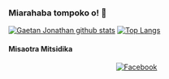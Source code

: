 ### Miarahaba tompoko o! 👋


[![Gaetan Jonathan github stats](https://github-readme-stats.vercel.app/api?username=gaetan1903&show_icons=true&locale=en&title_color=008080&icon_color=008080&include_all_commits=true&count_private=true)](https://github.com/anuraghazra/github-readme-stats)
[![Top Langs](https://github-readme-stats.vercel.app/api/top-langs/?username=gaetan1903&hide=css,html&langs_count=10&layout=compact&locale=en&hide_border=true&title_color=008080)](https://github.com/anuraghazra/github-readme-stats)





#### Misaotra Mitsidika

<div align="center">
<a href="https://www.facebook.com/gaetan1903" target="_blank"><img src="https://img.shields.io/badge/Facebook-%231877F2.svg?&style=flat-square&logo=facebook&logoColor=white" alt="Facebook"></a>
</div>
